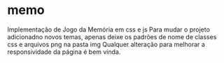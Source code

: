 # memo
Implementação de Jogo da Memória em css e js
Para mudar o projeto adicionadno novos temas, apenas deixe os padrões de nome de classes css e arquivos png na pasta img
Qualquer alteração para melhorar a responsividade da página é bem vinda.
